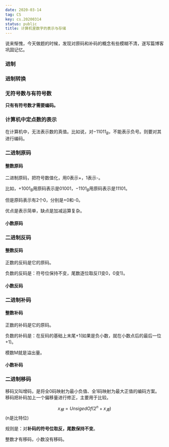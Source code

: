 ```yaml
---
date: 2020-03-14
tag: CS
key: cs.20200314
status: public
title: 计算机里数字的表示与存储
---
```


说来惭愧，今天做题的时候，发现对原码和补码的概念有些模糊不清，遂写篇博客巩固记忆。

### 进制

### 进制转换

### 无符号数与有符号数

**只有有符号数才需要编码。**

### 计算机中定点数的表示

在计算机中，无法表示数的真值。比如说，对$-11011_B$，不能表示负号。则要对其进行编码。

### 二进制原码

#### 整数原码

二进制原码，把符号数值化，用0表示+，1表示-。

比如，$+1001_B$用原码表示是$01001$，$-1101_B$用原码表示是$11101$。

但是原码表示有2个0，分别是+0和-0。

优点是表示简单，缺点是加减运算复杂。

#### 小数原码

### 二进制反码

#### 整数反码

正数的反码是它的原码。

负数的反码是：符号位保持不变，尾数逐位取反(1变0，0变1)。

#### 小数反码

### 二进制补码

#### 整数补码

正数的补码是它的原码。

负数的补码是：在反码的基础上末尾+1(如果是负小数，就在小数点后的最后一位+1)。

模数M就是溢出量。

#### 小数补码

### 二进制移码

移码又叫增码，是将全0码映射为最小负值、全1码映射为最大正值的编码方案。移码把补码加上一个偏移量进行修正，主要用于比较。

$$x_移=UnsigedOf(2^n+x_真)$$	(n是比特位)

规则是：对**补码的符号位取反，尾数保持不变**。

整数才有移码，小数没有移码。

